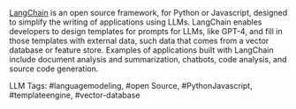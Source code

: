 [LangChain](https://github.com/hwchase17/langchain) is an open source framework, for Python or Javascript, designed to simplify the writing of applications using LLMs. LangChain enables developers to design templates for prompts for LLMs, like GPT-4, and fill in those templates with external data, such data that comes from a vector database or feature store. Examples of applications built with LangChain include document analysis and summarization, chatbots, code analysis, and source code generation.


LLM Tags:  #languagemodeling, #open Source, #PythonJavascript, #templateengine, #vector-database
